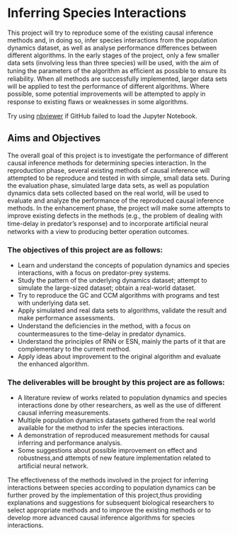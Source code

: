 # Inferring Species Interactions

This project will try to reproduce some of the existing causal inference methods and, in doing so, infer species interactions from the population dynamics dataset, as well as analyse performance differences between different algorithms. In the early stages of the project, only a few smaller data sets (involving less than three species) will be used, with the aim of tuning the parameters of the algorithm as efﬁcient as possible to ensure its reliability. When all methods are successfully implemented, larger data sets will be applied to test the performance of different algorithms. Where possible, some potential improvements will be attempted to apply in response to existing ﬂaws or weaknesses in some algorithms. 

Try using [nbviewer](https://nbviewer.jupyter.org/) if GitHub failed to load the Jupyter Notebook.

## Aims and Objectives 

The overall goal of this project is to investigate the performance of different causal inference methods for determining species interaction. In the reproduction phase, several existing methods of causal inference will attempted to be reproduce and tested in with simple, small data sets. During the evaluation phase, simulated large data sets, as well as population dynamics data sets collected based on the real world, will be used to evaluate and analyze the performance of the reproduced causal inference methods. In the enhancement phase, the project will make some attempts to improve existing defects in the methods (e.g., the problem of dealing with time-delay in predator’s response) and to incorporate artiﬁcial neural networks with a view to producing better operation outcomes. 

### The objectives of this project are as follows: 
- Learn and understand the concepts of population dynamics and species interactions, with a focus on predator-prey systems. 
- Study the pattern of the underlying dynamics dataset; attempt to simulate the large-sized dataset; obtain a real-world dataset. 
- Try to reproduce the GC and CCM algorithms with programs and test with underlying data set. 
- Apply simulated and real data sets to algorithms, validate the result and make performance assessments. 
- Understand the deﬁciencies in the method, with a focus on countermeasures to the time-delay in predator dynamics. 
- Understand the principles of RNN or ESN, mainly the parts of it that are complementary to the current method. 
- Apply ideas about improvement to the original algorithm and evaluate the enhanced algorithm. 

### The deliverables will be brought by this project are as follows: 
- A literature review of works related to population dynamics and species interactions done by other researchers, as well as the use of different causal inferring measurements. 
- Multiple population dynamics datasets gathered from the real world available for the method to infer the species interactions. 
- A demonstration of reproduced measurement methods for causal inferring and performance analysis. 
- Some suggestions about possible improvement on effect and robustness,and attempts of new feature implementation related to artiﬁcial neural network.

The effectiveness of the methods involved in the project for inferring interactions between species according to population dynamics can be further proved by the implementation of this project,thus providing explanations and suggestions for subsequent biological researchers to select appropriate methods and to improve the existing methods or to develop more advanced causal inference algorithms for species interactions.

